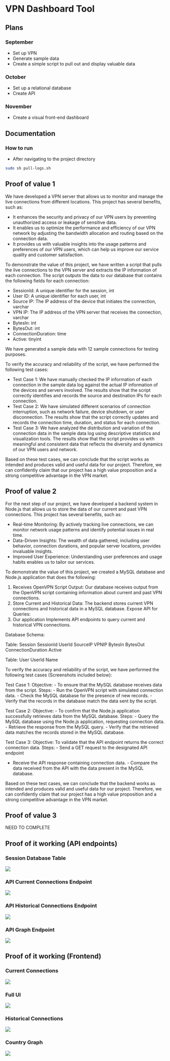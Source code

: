 # VPN Dashboard Tool

## Plans

### September

- Set up VPN
- Generate sample data
- Create a simple script to pull out and display valuable data

### October

- Set up a relational database
- Create API

### November

- Create a visual front-end dashboard

## Documentation

### How to run

- After navigating to the project directory

```sh
sudo sh pull-logs.sh
```

## Proof of value 1

We have developed a VPN server that allows us to monitor and manage the live connections from different locations. This project has several benefits, such as:

- It enhances the security and privacy of our VPN users by preventing unauthorized access or leakage of sensitive data.
- It enables us to optimize the performance and efficiency of our VPN network by adjusting the bandwidth allocation and routing based on the connection data.
- It provides us with valuable insights into the usage patterns and preferences of our VPN users, which can help us improve our service quality and customer satisfaction.

To demonstrate the value of this project, we have written a script that pulls the live connections to the VPN server and extracts the IP information of each connection. The script outputs the data to our database that contains the following fields for each connection:

- SessionId: A unique identifier for the session, int
- User ID: A unique identifier for each user, int
- Source IP: The IP address of the device that initiates the connection, varchar
- VPN IP: The IP address of the VPN server that receives the connection, varchar
- BytesIn: int
- BytesOut: int
- ConnectionDuration: time
- Active: tinyint

We have generated a sample data with 12 sample connections for testing purposes.

To verify the accuracy and reliability of the script, we have performed the following test cases:

- Test Case 1: We have manually checked the IP information of each connection in the sample data log against the actual IP information of the devices and servers involved. The results show that the script correctly identifies and records the source and destination IPs for each connection.
- Test Case 2: We have simulated different scenarios of connection interruption, such as network failure, device shutdown, or user disconnection. The results show that the script correctly updates and records the connection time, duration, and status for each connection.
- Test Case 3: We have analyzed the distribution and variation of the connection data in the sample data log using descriptive statistics and visualization tools. The results show that the script provides us with meaningful and consistent data that reflects the diversity and dynamics of our VPN users and network.

Based on these test cases, we can conclude that the script works as intended and produces valid and useful data for our project. Therefore, we can confidently claim that our project has a high value proposition and a strong competitive advantage in the VPN market.

## Proof of value 2

For the next step of our project, we have developed a backend system in Node.js that allows us to store the data of our current and past VPN connections. This project has several benefits, such as:

- Real-time Monitoring: By actively tracking live connections, we can monitor network usage patterns and identify potential issues in real time.
- Data-Driven Insights: The wealth of data gathered, including user behavior, connection durations, and popular server locations, provides invaluable insights.
- Improved User Experience: Understanding user preferences and usage habits enables us to tailor our services.

To demonstrate the value of this project, we created a MySQL database and Node.js application that does the following:

1. Receives OpenVPN Script Output:
   Our database receives output from the OpenVPN script containing information about current and past VPN connections.
2. Store Current and Historical Data:
   The backend stores current VPN connections and historical data in a MySQL database.
   Expose API for Queries:
3. Our application Implements API endpoints to query current and historical VPN connections.

Database Schema:

Table: Session
SessionId
UserId
SourceIP
VPNIP
BytesIn
BytesOut
ConnectionDuration
Active

Table: User
UserId
Name

To verify the accuracy and reliability of the script, we have performed the following test cases (Screenshots included below):

Test Case 1:
Objective: - To ensure that the MySQL database receives data from the script.
Steps: - Run the OpenVPN script with simulated connection data. - Check the MySQL database for the presence of new records. - Verify that the records in the database match the data sent by the script.

Test Case 2:
Objective: - To confirm that the Node.js application successfully retrieves data from the MySQL database.
Steps: - Query the MySQL database using the Node.js application, requesting connection data. - Retrieve the response from the MySQL query. - Verify that the retrieved data matches the records stored in the MySQL database.

Test Case 3:
Objective: To validate that the API endpoint returns the correct connection data.
Steps: - Send a GET request to the designated API endpoint

- Receive the API response containing connection data. - Compare the data received from the API with the data present in the MySQL database.

Based on these test cases, we can conclude that the backend works as intended and produces valid and useful data for our project. Therefore, we can confidently claim that our project has a high value proposition and a strong competitive advantage in the VPN market.

## Proof of value 3

NEED TO COMPLETE

## Proof of it working (API endpoints)

### Session Database Table

![](./screenshots/Database.png)

### API Current Connections Endpoint

![](./screenshots/CurrentConnections.png)

### API Historical Connections Endpoint

![](./screenshots/HistoricalConnections.png)

### API Graph Endpoint

![](./screenshots/Graph.png)

## Proof of it working (Frontend)

### Current Connections

![](./screenshots/CurrentConnectionsTable.png)

### Full UI

![](./screenshots/FullUI.png)

### Historical Connections

![](./screenshots/HistoricalConnectionsTable.png)

### Country Graph

![](./screenshots/IPByCountryGraph.png)
